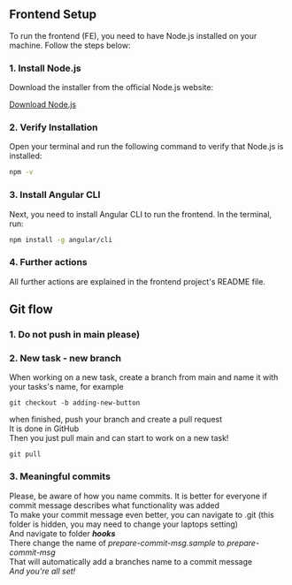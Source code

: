 ## Frontend Setup

To run the frontend (FE), you need to have Node.js installed on your machine. Follow the steps below:

### 1. Install Node.js

Download the installer from the official Node.js website:

[Download Node.js](https://nodejs.org/en/download/prebuilt-installer)

### 2. Verify Installation

Open your terminal and run the following command to verify that Node.js is installed:

```bash 
npm -v
```

### 3. Install Angular CLI

Next, you need to install Angular CLI to run the frontend. In the terminal, run:
```bash 
npm install -g angular/cli
```

### 4. Further actions
All further actions are explained in the frontend project's README file.

## Git flow
### 1. Do not push in main please)
### 2. New task - new branch
When working on a new task, create a branch from main and name it with your tasks's name, for example
```git
git checkout -b adding-new-button
```
when finished, push your branch and create a pull request  
It is done in GitHub  
Then you just pull main and can start to work on a new task!
```git
git pull
```

### 3. Meaningful commits
Please, be aware of how you name commits. It is better for everyone if commit message describes what functionality was added  
To make your commit message even better, you can navigate to .git (this folder is hidden, you may need to change your laptops setting)  
And navigate to folder ***hooks***  
There change the name of *prepare-commit-msg.sample* to *prepare-commit-msg*  
That will automatically add a branches name to a commit message  
_And you're all set!_
